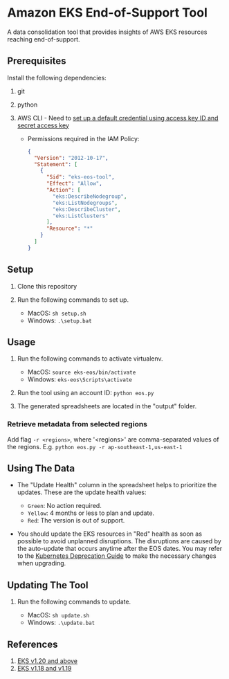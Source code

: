 # Amazon EKS End-of-Support Tool

A data consolidation tool that provides insights of AWS EKS resources reaching end-of-support.

## Prerequisites

Install the following dependencies:

1. git
2. python
3. AWS CLI - Need to [set up a default credential using access key ID and secret access key](https://docs.aws.amazon.com/cli/latest/userguide/cli-configure-quickstart.html#cli-configure-quickstart-creds-create)

   - Permissions required in the IAM Policy:

     ```json
     {
       "Version": "2012-10-17",
       "Statement": [
         {
           "Sid": "eks-eos-tool",
           "Effect": "Allow",
           "Action": [
             "eks:DescribeNodegroup",
             "eks:ListNodegroups",
             "eks:DescribeCluster",
             "eks:ListClusters"
           ],
           "Resource": "*"
         }
       ]
     }
     ```

## Setup

1. Clone this repository

2. Run the following commands to set up.

   - MacOS: `sh setup.sh`
   - Windows: `.\setup.bat`

## Usage

1. Run the following commands to activate virtualenv.

   - MacOS: `source eks-eos/bin/activate`
   - Windows: `eks-eos\Scripts\activate`

2. Run the tool using an account ID: `python eos.py`

3. The generated spreadsheets are located in the "output" folder.

### Retrieve metadata from selected regions

Add flag `-r <regions>`, where '\<regions\>' are comma-separated values of the regions. E.g. `python eos.py -r ap-southeast-1,us-east-1`

## Using The Data

- The "Update Health" column in the spreadsheet helps to prioritize the updates. These are the update health values:

  - `Green`: No action required.
  - `Yellow`: 4 months or less to plan and update.
  - `Red`: The version is out of support.

- You should update the EKS resources in "Red" health as soon as possible to avoid unplanned disruptions. The disruptions are caused by the auto-update that occurs anytime after the EOS dates. You may refer to the [Kubernetes Deprecation Guide](https://kubernetes.io/docs/reference/using-api/deprecation-guide/) to make the necessary changes when upgrading.

## Updating The Tool

1. Run the following commands to update.

   - MacOS: `sh update.sh`
   - Windows: `.\update.bat`

## References

1. [EKS v1.20 and above](https://docs.aws.amazon.com/eks/latest/userguide/kubernetes-versions.html#kubernetes-release-calendar)
2. [EKS v1.18 and v1.19](https://endoflife.date/amazon-eks)
